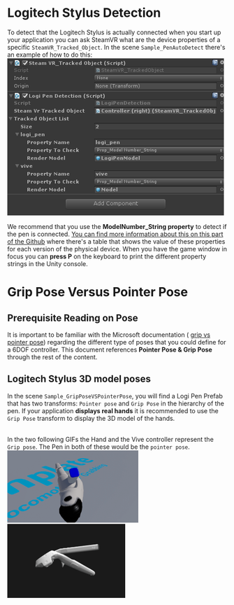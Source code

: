 # Logitech Stylus Detection
To detect that the Logitech Stylus is actually connected when you start up your application you can ask SteamVR what are the device properties of a specific `SteamVR_Tracked_Object`. 
In the scene `Sample_PenAutoDetect` there's an example of how to do this:
<br>
![Pen Dectection in Unity inspector](../../resources/LogiPenDetection.PNG?raw=true)

We recommend that you use the **ModelNumber_String property** to detect if the pen is connected. [You can find more information about this on this part of the Github](https://github.com/Logitech/labs_vr_pen_sdk/tree/master/code/steamVR_renderModels) where there's a table that shows the value of these properties for each version of the physical device. When you have the game window in focus you can **press P** on the keyboard to print the different property strings in the Unity console. 

# Grip Pose Versus Pointer Pose
## Prerequisite Reading on Pose 
It is important to be familiar with the Microsoft documentation ( [grip vs pointer pose](https://docs.microsoft.com/en-us/windows/mixed-reality/gestures-and-motion-controllers-in-unity#grip-pose-vs-pointing-pose)) regarding the different type of poses that you could define for a 6DOF controller. This document references **Pointer Pose & Grip Pose** through the rest of the content. 


## Logitech Stylus 3D model poses
In the scene `Sample_GripPoseVSPointerPose`, you will find a Logi Pen Prefab that has two transforms: `Pointer pose` and `Grip Pose` in the hierarchy of the pen. If your application **displays real hands** it is recommended to use the `Grip Pose` transform to display the 3D model of the hands.  
<br>

In the two following GIFs the Hand and the Vive controller represent the `Grip pose`. The Pen in both of these would be the `pointer pose`. 
<br>
<img src="../../resources/LogiPenWithHand.gif" alt="drawing" width="300px"/> <img src="../../resources/LogiPenWithViveWand.gif" alt="drawing" width="270px"/>





